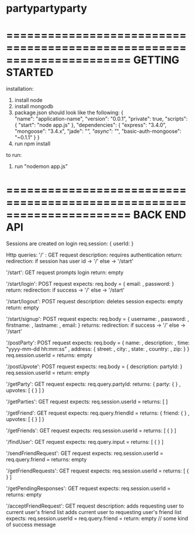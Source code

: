 partypartyparty
===============

======================================================================
                           GETTING STARTED 
======================================================================

installation:
1. install node 
2. install mongodb
3. package.json should look like the following:
        {    
          "name": "application-name",
          "version": "0.0.1",
          "private": true,
          "scripts": {
            "start": "node app.js"
          },
          "dependencies": {
            "express": "3.4.0",
            "mongoose": "3.4.x",
            "jade": "*",
            "async": "*",
            "basic-auth-mongoose": "~0.1.1"
          }
        }
4. run npm install

to run:
1. run "nodemon app.js"

======================================================================
                            BACK END API
======================================================================

Sessions are created on login
req.session:
{
    userId: <ObjectId from MongoDb>
}

Http queries:
'/' :
    GET request
    description:
        requires authentication
    return: 
        redirection:
            if session has user id -> '/'
            else -> '/start'

'/start':
    GET request
    prompts login
    return: empty

'/start/login':
    POST request
    expects:
        req.body = {
            email: <string>
          , password: <string>
        }
    return: 
        redirection:
            if success -> '/' 
            else -> '/start'

'/start/logout':
    POST request
    description:
        deletes session
    expects: empty
    return: empty

'/start/signup':
    POST request
    expects:
        req.body = {
            username: <string>
          , password: <string>
          , firstname: <string>
          , lastname: <string>
          , email: <string>
        }
    returns:
        redirection:
            if success -> '/'
            else -> '/start'
        
'/postParty':
    POST request
    expects:
        req.body = {
            name: <string>
          , description: <string>
          , time: "yyyy-mm-dd hh:mm:ss"
          , address: {
                street: <string>
              , city: <string>
              , state: <string>
              , country: <string>
              , zip: <string>
            }
        }
        req.session.userId = <userId>
    returns: empty

'/postUpvote':
    POST request
    expects:
        req.body = {
            description: <string>
            partyId: <string>
        }
        req.session.userId = <userId>
    return: empty

'/getParty':
    GET request
    expects:
        req.query.partyId: <string>
    returns: 
        {
            party: { <partySchema> }
          , upvotes: [ { <upvoteSchema> } ]
        }

'/getParties':
    GET request
    expects:
        req.session.userId = <userId>
    returns:
        [ <partySchema> ]

'/getFriend':
    GET request
    expects:
        req.query.friendId = <userId>
    returns:
        {
            friend: { <userSchema> }
          , upvotes: [ { <upvoteSchema> } ]
        }

'/getFriends':
    GET request
    expects:
        req.session.userId = <userId>
    returns:
        [ { <userSchema> } ]

'/findUser':
    GET request
    expects:
        req.query.input = <string>
    returns:
        [ { <userSchema> } ]

'/sendFriendRequest':
    GET request
    expects:
        req.session.userId = <userId>
        req.query.friend = <userId>
    returns: empty

'/getFriendRequests':
    GET request
    expects:
        req.session.userId = <userId>
    returns: 
        [ { <userSchema> } ]

'/getPendingResponses': 
    GET request
    expects:
        req.session.userId = <userId>
    returns: empty

'/acceptFriendRequest':
    GET request
    description:
        adds requesting user to current user's friend list
        adds current user to requesting user's friend list
    expects:
        req.session.userId = <userId>
        req.query.friend = <userId>
    return: empty // some kind of success message
